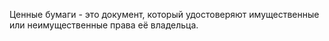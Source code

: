Ценные бумаги - это документ, который удостоверяют имущественные или неимущественные права её владельца.
